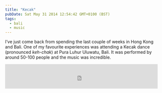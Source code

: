```yaml
---
title: "Kecak"
pubDate: Sat May 31 2014 12:54:42 GMT+0100 (BST)
tags:
  - bali
  - music
---
```


<p>I&#x2019;ve just come back from spending the last couple of weeks in Hong Kong and Bali. One of my favourite experiences was attending a Kecak dance (pronounced <em>keh-chak</em>) at Pura Luhur Uluwatu, Bali. It was performed by around 50-100 people and the music was incredible.</p>

<iframe src="https://embed.spotify.com/?uri=spotify:track:7w1cBmNZrc15lGPtVcrgTq" width="500" height="80" frameborder="0" allowtransparency="true"></iframe>
